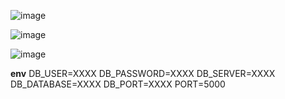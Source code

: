 ![image](https://github.com/user-attachments/assets/00209132-3454-4aee-ac03-11007911d012)



![image](https://github.com/user-attachments/assets/238d73ea-c306-4898-a86e-5298acb35c9a)


![image](https://github.com/user-attachments/assets/c5439aaf-41bc-45c2-8f75-90ee984f61e0)

**env**
DB_USER=XXXX
DB_PASSWORD=XXXX
DB_SERVER=XXXX
DB_DATABASE=XXXX
DB_PORT=XXXX
PORT=5000
